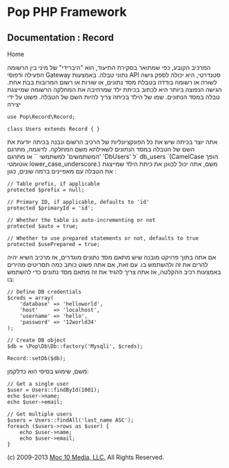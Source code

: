 Pop PHP Framework
=================

Documentation : Record
----------------------

Home

המרכיב הקובע, כפי שמתואר בסקירת התיעוד, הוא "היברידי" של מיני בין הרשומה
הפעילה ודפוסי Gateway נתוני טבלה. באמצעות API סטנדרטי, היא יכולה לספק
גישה לשורה או רשומה בודדה בטבלת מסד נתונים, או שורות או רשום המרובות בבת
אחת. הגישה הנפוצה ביותר היא לכתוב בכיתת ילד שמרחיבה את המחלקה הרשומה
שמייצגת טבלה במסד הנתונים. שמו של הילד בכיתה צריך להיות השם של הטבלה.
פשוט על ידי יצירה

    use Pop\Record\Record;

    class Users extends Record { }

אתה יוצר בכיתה שיש את כל הפונקציונליות של הרכיב הרשום ונבנה בכיתה יודעת
את השם של הטבלה במסד הנתונים לשאילתא משם המחלקה. לדוגמה, מתרגם
'המשתמשים' למשתמשי \`\` או מתרגם 'DbUsers' ל\` db\_users \`(CamelCase
הופך אוטומטי lower\_case\_underscore.) משם, אתה יכול לכוונן את כיתת הילד
שמייצגת את הטבלה עם מאפיינים ברמה שונים, כגון :

    // Table prefix, if applicable
    protected $prefix = null;

    // Primary ID, if applicable, defaults to 'id'
    protected $primaryId = 'id';

    // Whether the table is auto-incrementing or not
    protected $auto = true;

    // Whether to use prepared statements or not, defaults to true
    protected $usePrepared = true;

אם אתה בתוך פרויקט מובנה שיש מתאם מסד נתונים מוגדרים, אז מרכיב השיא יהיה
להרים את זה ולהשתמש בו. עם זאת, אם אתה פשוט כותב כמה תסריטים מהירים
באמצעות רכיב ההקלטה, אז אתה צריך להגיד את זה מתאם מסד נתונים כדי להשתמש
בו:

    // Define DB credentials
    $creds = array(
        'database' => 'helloworld',
        'host'     => 'localhost',
        'username' => 'hello',
        'password' => '12world34'
    );

    // Create DB object
    $db = \Pop\Db\Db::factory('Mysqli', $creds);

    Record::setDb($db);

משם, שימוש בסיסי הוא כדלקמן:

    // Get a single user
    $user = Users::findById(1001);
    echo $user->name;
    echo $user->email;

    // Get multiple users
    $users = Users::findAll('last_name ASC');
    foreach ($users->rows as $user) {
        echo $user->name;
        echo $user->email;
    }

\(c) 2009-2013 [Moc 10 Media, LLC.](http://www.moc10media.com) All
Rights Reserved.
